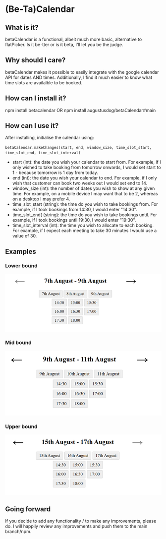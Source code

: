 # (Be-Ta)Calendar
## What is it?
betaCalendar is a functional, albeit much more basic, alternative to flatPicker. Is it be-tter or is it beta, I'll let you be the judge.

## Why should I care?
betaCalendar makes it possible to easily integrate with the google calendar API for dates AND times. Additionally, I find it much easier to know what time slots are availalble to be booked.

## How can I install it?
npm install betacalendar OR
npm install augustusdog/betaCalendar#main

## How can I use it?
After installing, initialise the calendar using:

`betaCalendar.makeChanges(start, end, window_size, time_slot_start, time_slot_end, time_slot_interval)`

* start (int): the date you wish your calendar to start from. For example, if I only wished to take booking from tomorrow onwards, I would set start to 1 - because tomorrow is 1 day from today.
* end (int): the date you wish your calendar to end. For example, if I only wish that customer can book two weeks out I would set end to 14.
* window_size (int): the number of dates you wish to show at any given time. For example, on a mobile device I may want that to be 2, whereas on a desktop I may prefer 4.
* time_slot_start (string): the time do you wish to take bookings from. For example, if I took bookings from 14:30, I would enter "14:30".
* time_slot_end( (string): the time do you wish to take bookings until. For example, if I took bookings until 19:30, I would enter "19:30".
* time_slot_interval (int): the time you wish to allocate to each booking. For example, if I expect each meeting to take 30 minutes I would use a value of 30.

## Examples
### Lower bound
![lower bound](./examples/screenshots/lower_bound.png)

### Mid bound
![mid bound](./examples/screenshots/mid_bound.png)

### Upper bound
![upper bound](./examples/screenshots/upper_bound.png)

## Going forward
If you decide to add any functionality / to make any improvements, please do. I will happily review any improvements and push them to the main branch/npm.
